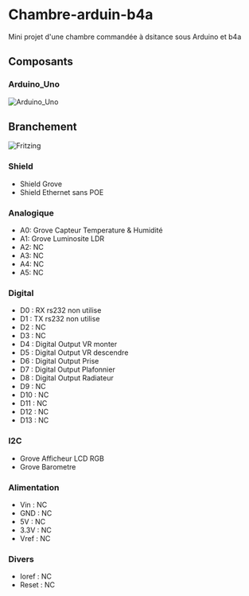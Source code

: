 # Chambre-arduin-b4a
Mini projet d'une chambre commandée à dsitance sous Arduino et b4a

## Composants

### Arduino_Uno
![Arduino_Uno]()

## Branchement
![Fritzing]()

### Shield
* Shield Grove
* Shield Ethernet sans POE

### Analogique
* A0: Grove Capteur Temperature & Humidité
* A1: Grove Luminosite LDR
* A2: NC
* A3: NC
* A4: NC
* A5: NC

### Digital
* D0 : RX rs232 non utilise
* D1 : TX rs232 non utilise
* D2 : NC
* D3 : NC
* D4 : Digital Output VR monter
* D5 : Digital Output VR descendre
* D6 : Digital Output Prise
* D7 : Digital Output Plafonnier
* D8 : Digital Output Radiateur
* D9 : NC
* D10 : NC
* D11 : NC
* D12 : NC
* D13 : NC 

### I2C
* Grove Afficheur LCD RGB
* Grove Barometre

### Alimentation
* Vin : NC
* GND : NC
* 5V : NC
* 3.3V : NC
* Vref : NC

### Divers 
* Ioref : NC
* Reset : NC
